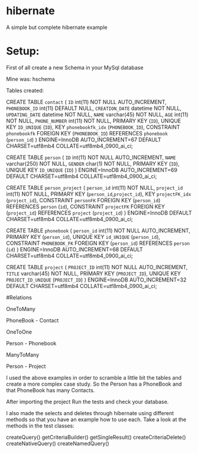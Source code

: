 # hibernate
A simple but complete hibernate example

# Setup:

First of all create a new Schema in your MySql database

Mine was: hschema

Tables created:

CREATE TABLE `contact` (
  `ID` int(11) NOT NULL AUTO_INCREMENT,
  `PHONEBOOK_ID` int(11) DEFAULT NULL,
  `CREATION_DATE` datetime NOT NULL,
  `UPDATING_DATE` datetime NOT NULL,
  `NAME` varchar(45) NOT NULL,
  `AGE` int(11) NOT NULL,
  `PHONE_NUMBER` int(11) NOT NULL,
  PRIMARY KEY (`ID`),
  UNIQUE KEY `ID_UNIQUE` (`ID`),
  KEY `phonebookfk_idx` (`PHONEBOOK_ID`),
  CONSTRAINT `phonebookfk` FOREIGN KEY (`PHONEBOOK_ID`) REFERENCES `phonebook` (`person_id`)
) ENGINE=InnoDB AUTO_INCREMENT=67 DEFAULT CHARSET=utf8mb4 COLLATE=utf8mb4_0900_ai_ci;

CREATE TABLE `person` (
  `ID` int(11) NOT NULL AUTO_INCREMENT,
  `NAME` varchar(250) NOT NULL,
  `GENDER` char(1) NOT NULL,
  PRIMARY KEY (`ID`),
  UNIQUE KEY `ID_UNIQUE` (`ID`)
) ENGINE=InnoDB AUTO_INCREMENT=69 DEFAULT CHARSET=utf8mb4 COLLATE=utf8mb4_0900_ai_ci;

CREATE TABLE `person_project` (
  `person_id` int(11) NOT NULL,
  `project_id` int(11) NOT NULL,
  PRIMARY KEY (`person_id`,`project_id`),
  KEY `projectFK_idx` (`project_id`),
  CONSTRAINT `personFK` FOREIGN KEY (`person_id`) REFERENCES `person` (`id`),
  CONSTRAINT `projectFK` FOREIGN KEY (`project_id`) REFERENCES `project` (`project_id`)
) ENGINE=InnoDB DEFAULT CHARSET=utf8mb4 COLLATE=utf8mb4_0900_ai_ci;

CREATE TABLE `phonebook` (
  `person_id` int(11) NOT NULL AUTO_INCREMENT,
  PRIMARY KEY (`person_id`),
  UNIQUE KEY `id_UNIQUE` (`person_id`),
  CONSTRAINT `PHONEBOOK_FK` FOREIGN KEY (`person_id`) REFERENCES `person` (`id`)
) ENGINE=InnoDB AUTO_INCREMENT=68 DEFAULT CHARSET=utf8mb4 COLLATE=utf8mb4_0900_ai_ci;


CREATE TABLE `project` (
  `PROJECT_ID` int(11) NOT NULL AUTO_INCREMENT,
  `TITLE` varchar(45) NOT NULL,
  PRIMARY KEY (`PROJECT_ID`),
  UNIQUE KEY `PROJECT_ID_UNIQUE` (`PROJECT_ID`)
) ENGINE=InnoDB AUTO_INCREMENT=32 DEFAULT CHARSET=utf8mb4 COLLATE=utf8mb4_0900_ai_ci;

#Relations

OneToMany

PhoneBook - Contact

OneToOne

Person - Phonebook

ManyToMany

Person - Project

I used the above examples in order to scramble a little bit the tables and create a more complex case study.
So the Person has a PhoneBook and that PhoneBook has many Contacts.

After importing the project Run the tests and check your database.

I also made the selects and deletes through hibernate using different methods so that you have an example how to use each.
Take a look at the methods in the test classes:

createQuery()
getCriteriaBuilder()
getSingleResult()
createCriteriaDelete()
createNativeQuery()
createNamedQuery()



